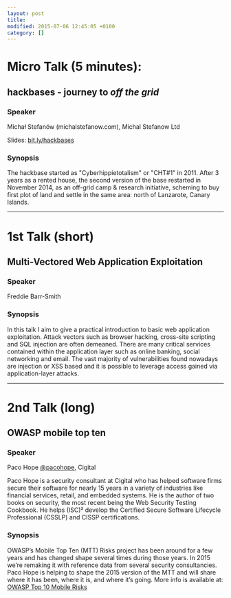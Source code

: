 ```yaml
---
layout: post
title: 
modified: 2015-07-06 12:45:05 +0100
category: []
---
```


# Micro Talk (5 minutes):

## hackbases - journey to *off the grid*

### Speaker 

Michał Stefanów (michalstefanow.com), Michal Stefanow Ltd

Slides: [bit.ly/hackbases](bit.ly/hackbases)

### Synopsis

The hackbase started as "Cyberhippietotalism" or "CHT#1" in 2011. 
After 3 years as a rented house, the second version of the base restarted in November 2014, 
as an off-grid camp & research initiative, scheming to buy first plot of land 
and settle in the same area: north of Lanzarote, Canary Islands.

<hr>

# 1st Talk (short)

## Multi-Vectored Web Application Exploitation

### Speaker

Freddie Barr-Smith

### Synopsis

In this talk I aim to give a practical introduction to basic web application
exploitation. Attack vectors such as browser hacking, cross-site scripting
and SQL injection are often demeaned. There are many critical services contained
within the application layer such as online banking, social networking and email.
The vast majority of vulnerabilities found nowadays are injection or XSS based
and it is possible to leverage access gained via application-layer attacks.

<hr>

# 2nd Talk (long)

## OWASP mobile top ten

### Speaker

Paco Hope [@pacohope](https://twitter.com/@pacohope), Cigital

Paco Hope is a security consultant at Cigital who has helped software firms
secure their software for nearly 15 years in a variety of industries like
financial services, retail, and embedded systems. He is the author of two
books on security, the most recent being the Web Security Testing Cookbook.
He helps (ISC)² develop the Certified Secure Software Lifecycle Professional
(CSSLP) and CISSP certifications.

### Synopsis

OWASP’s Mobile Top Ten (MTT) Risks project has been around for a few years and
has changed shape several times during those years. In 2015 we’re remaking it
with reference data from several security consultancies. Paco Hope is helping
to shape the 2015 version of the MTT and will share where it has been, where it
is, and where it’s going. More info is available at:
[OWASP Top 10 Mobile Risks](https://www.owasp.org/index.php/Projects/OWASP_Mobile_Security_Project_-_Top_Ten_Mobile_Risks)
